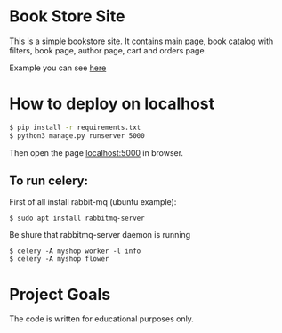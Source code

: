 # Book Store Site

This is a simple bookstore site.
It contains main page, book catalog with filters, book page, author page, cart and orders page.

Example you can see [here](http://80.211.16.55:5010)
# How to deploy on localhost
```bash
$ pip install -r requirements.txt
$ python3 manage.py runserver 5000

```
Then open the page [localhost:5000](http://localhost:5000) in browser.

## To run celery:
First of all install rabbit-mq (ubuntu example):
```
$ sudo apt install rabbitmq-server
```
Be shure that rabbitmq-server daemon is running
```
$ celery -A myshop worker -l info
$ celery -A myshop flower
```

# Project Goals

The code is written for educational purposes only.

